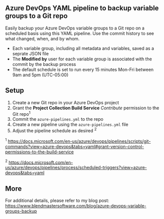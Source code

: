 ## Azure DevOps YAML pipeline to backup variable groups to a Git repo

Easily backup your Azure DevOps variable groups to a Git repo on a scheduled basis using this YAML pipeline. Use the commit history to see what changed, when, and by whom.

- Each variable group, including all metadata and variables, saved as a seprate JSON file
- The **Modified by** user for each variable group is associated with the commit by the backup process
- The default schedule is set to run every 15 minutes Mon-Fri between 9am and 5pm (UTC-05:00)

## Setup

1. Create a new Git repo in your Azure DevOps project
2. Grant the **Project Collection Build Service** _Contribute_ permission to the Git repo<sup>1</sup>
3. Commit the `azure-pipelines.yml` to the repo
4. Create a new pipeline using the `azure-pipelines.yml` file
5. Adjust the pipeline schedule as desired <sup>2</sup>

<sup>1</sup> https://docs.microsoft.com/en-us/azure/devops/pipelines/scripts/git-commands?view=azure-devops&tabs=yaml#grant-version-control-permissions-to-the-build-service

<sup>2</sup> https://docs.microsoft.com/en-us/azure/devops/pipelines/process/scheduled-triggers?view=azure-devops&tabs=yaml

## More

For additional details, please refer to my blog post: https://www.blendmastersoftware.com/blog/azure-devops-variable-groups-backup
